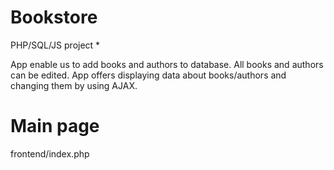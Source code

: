 # Bookstore
PHP/SQL/JS project 
*

App enable us to add books and authors to database. All books and authors can be edited. App offers displaying data about books/authors and changing them by using AJAX.


# Main page

frontend/index.php
